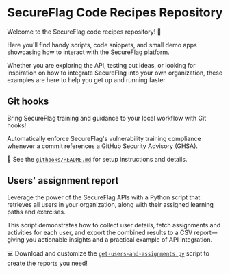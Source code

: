 # SecureFlag Code Recipes Repository

Welcome to the SecureFlag code recipes repository! 🎉

Here you'll find handy scripts, code snippets, and small demo apps showcasing how to interact with the SecureFlag platform.

Whether you are exploring the API, testing out ideas, or looking for inspiration on how to integrate SecureFlag into your own organization, these examples are here to help you get up and running faster.

## Git hooks

Bring SecureFlag training and guidance to your local workflow with Git hooks!

Automatically enforce SecureFlag's vulnerability training compliance whenever a commit references a GitHub Security Advisory (GHSA).

📖 See the [`githooks/README.md`](/githooks/README.md) for setup instructions and details.

## Users' assignment report

Leverage the power of the SecureFlag APIs with a Python script that retrieves all users in your organization, along with their assigned learning paths and exercises.

This script demonstrates how to collect user details, fetch assignments and activities for each user, and export the combined results to a CSV report—giving you actionable insights and a practical example of API integration.

💻 Download and customize the [`get-users-and-assignments.py`](users_assignments_report/get-users-and-assignments.py) script to create the reports you need!

